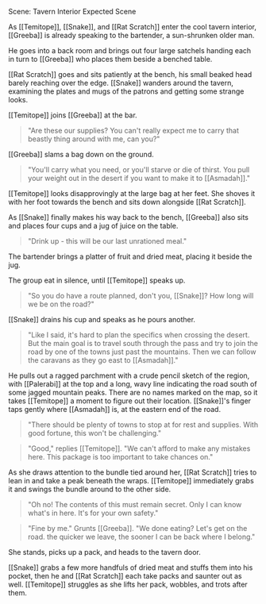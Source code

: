Scene: Tavern Interior
Expected Scene

As [[Temitope]], [[Snake]], and [[Rat Scratch]] enter the cool tavern interior, [[Greeba]] is already speaking to the bartender, a sun-shrunken older man.

He goes into a back room and brings out four large satchels handing each in turn to [[Greeba]] who places them beside a benched table.

[[Rat Scratch]] goes and sits patiently at the bench, his small beaked head barely reaching over the edge. [[Snake]] wanders around the tavern, examining the plates and mugs of the patrons and getting some strange looks.

[[Temitope]] joins [[Greeba]] at the bar.

> "Are these our supplies? You can't really expect me to carry that beastly thing around with me, can you?"

[[Greeba]] slams a bag down on the ground.

> "You'll carry what you need, or you'll starve or die of thirst. You pull your weight out in the desert if you want to make it to [[Asmadah]]."

[[Temitope]] looks disapprovingly at the large bag at her feet. She shoves it with her foot towards the bench and sits down alongside [[Rat Scratch]].

As [[Snake]] finally makes his way back to the bench, [[Greeba]] also sits and places four cups and a jug of juice on the table.

> "Drink up - this will be our last unrationed meal."

The bartender brings a platter of fruit and dried meat, placing it beside the jug.

The group eat in silence, until [[Temitope]] speaks up.

> "So you do have a route planned, don't you, [[Snake]]? How long will we be on the road?"

[[Snake]] drains his cup and speaks as he pours another.

> "Like I said, it's hard to plan the specifics when crossing the desert. But the main goal is to travel south through the pass and try to join the road by one of the towns just past the mountains. Then we can follow the caravans as they go east to [[Asmadah]]."

He pulls out a ragged parchment with a crude pencil sketch of the region, with [[Palerabi]] at the top and a long, wavy line indicating the road south of some jagged mountain peaks. There are no names marked on the map, so it takes [[Temitope]] a moment to figure out their location. [[Snake]]'s finger taps gently where [[Asmadah]] is, at the eastern end of the road.

> "There should be plenty of towns to stop at for rest and supplies. With good fortune, this won't be challenging."

> "Good," replies [[Temitope]]. "We can't afford to make any mistakes here. This package is too important to take chances on."

As she draws attention to the bundle tied around her, [[Rat Scratch]] tries to lean in and take a peak beneath the wraps.
[[Temitope]] immediately grabs it and swings the bundle around to the other side.

> "Oh no! The contents of this must remain secret. Only I can know what's in here. It's for your own safety."

> "Fine by me." Grunts [[Greeba]]. "We done eating? Let's get on the road. the quicker we leave, the sooner I can be back where I belong."

She stands, picks up a pack, and heads to the tavern door.

[[Snake]] grabs a few more handfuls of dried meat and stuffs them into his pocket, then he and [[Rat Scratch]] each take packs and saunter out as well.
[[Temitope]] struggles as she lifts her pack, wobbles, and trots after them.